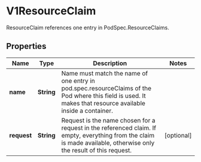 

# V1ResourceClaim

ResourceClaim references one entry in PodSpec.ResourceClaims.

## Properties

| Name | Type | Description | Notes |
|------------ | ------------- | ------------- | -------------|
|**name** | **String** | Name must match the name of one entry in pod.spec.resourceClaims of the Pod where this field is used. It makes that resource available inside a container. |  |
|**request** | **String** | Request is the name chosen for a request in the referenced claim. If empty, everything from the claim is made available, otherwise only the result of this request. |  [optional] |



